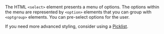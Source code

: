 The HTML `<select>` element presents a menu of options. The options within the menu are represented by `<option>` elements that you can group with `<optgroup>` elements. You can pre-select options for the user.

If you need more advanced styling, consider using a [Picklist](/components/menus/picklist).
